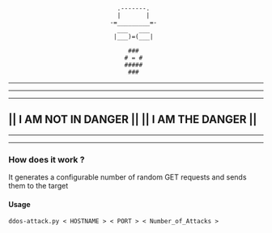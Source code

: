                                   .-------.
                                  |       |
                                -=_________=-
                                  ___   ___
                                 |___)=(___|

                                     ###
                                    # = #
                                    #####
                                     ###

-------------------------------------------------------------------------------
-------------------------------------------------------------------------------
-------------------------------------------------------------------------------
||                            I AM NOT IN DANGER                             ||
||                              I AM THE DANGER                              ||
-------------------------------------------------------------------------------
-------------------------------------------------------------------------------
-------------------------------------------------------------------------------

### How does it work ?
It generates a configurable number of random GET requests and
sends them to the target

#### Usage

```
ddos-attack.py < HOSTNAME > < PORT > < Number_of_Attacks >
```
